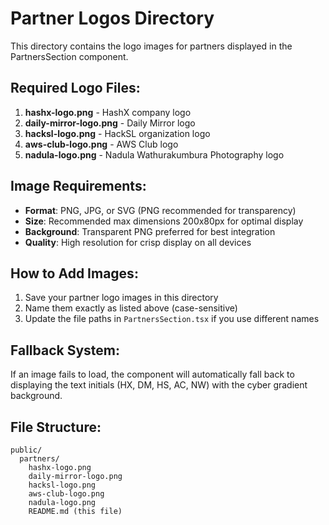 # Partner Logos Directory

This directory contains the logo images for partners displayed in the PartnersSection component.

## Required Logo Files:

1. **hashx-logo.png** - HashX company logo
2. **daily-mirror-logo.png** - Daily Mirror logo  
3. **hacksl-logo.png** - HackSL organization logo
4. **aws-club-logo.png** - AWS Club logo
5. **nadula-logo.png** - Nadula Wathurakumbura Photography logo

## Image Requirements:

- **Format**: PNG, JPG, or SVG (PNG recommended for transparency)
- **Size**: Recommended max dimensions 200x80px for optimal display
- **Background**: Transparent PNG preferred for best integration
- **Quality**: High resolution for crisp display on all devices

## How to Add Images:

1. Save your partner logo images in this directory
2. Name them exactly as listed above (case-sensitive)
3. Update the file paths in `PartnersSection.tsx` if you use different names

## Fallback System:

If an image fails to load, the component will automatically fall back to displaying the text initials (HX, DM, HS, AC, NW) with the cyber gradient background.

## File Structure:
```
public/
  partners/
    hashx-logo.png
    daily-mirror-logo.png
    hacksl-logo.png
    aws-club-logo.png
    nadula-logo.png
    README.md (this file)
```